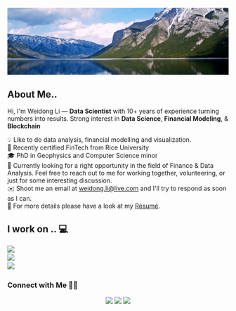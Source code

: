 ![Linkedin_Heading](images/56958.jpg)

## About Me.. 

Hi, I'm Weidong Li —  **Data Scientist** with 10+ years of experience turning numbers into results. Strong interest in **Data Science**, **Financial Modeling**, & **Blockchain** 

💡  Like to do data analysis, financial modelling and visualization.\
🌱 Recently certified FinTech from Rice University \
🎓 PhD in Geophysics and Computer Science minor \
💬  Currently looking for a right opportunity in the field of Finance & Data Analysis. Feel free to reach out to me for working together, volunteering, or just for some interesting discussion.\
✉️  Shoot me an email at weidong.li@live.com and I'll try to respond as soon as I can.\
📄  For more details please have a look at my [Résumé](https://docs.google.com/document/u/1/d/e/2PACX-1vTOH12OQt_qQolsrgC6pgkd4ybhpMz13mr-HmPIeevgqZnD1Os3DvsCbz_eHO5T1AvFbaed1szgyAcl/pub).



## I work on .. 💻

<a href="https://www.python.org"><img src="https://img.shields.io/badge/-Python-lightgrey?style=flat&logo=python"></a>
\
<a href="https://github.com"><img src="https://img.shields.io/badge/-GitHub-lightgrey?style=flat&logo=github"></a>
\
<a href="https://code.visualstudio.com"><img src="https://img.shields.io/badge/-Visual%20Studio%20Code-lightgrey?style=flat&logo=visual-studio-code&logoColor=007ACC"></a>



<!-- section - connections -->

### Connect with Me  🤝🏻 

<p align="center">
<a href="https://docs.google.com/document/u/1/d/e/2PACX-1vTOH12OQt_qQolsrgC6pgkd4ybhpMz13mr-HmPIeevgqZnD1Os3DvsCbz_eHO5T1AvFbaed1szgyAcl/pub"><img src="https://img.shields.io/badge/-Resume-yellow"/></a>
<a href="https://www.linkedin.com/in/weidongli20/"><img src="https://img.shields.io/badge/IN-Weidong%20Li-blue"/></a>
<a href="mailto:weidong.li@live.com"><img src="https://img.shields.io/badge/%40-email%20me-brightgreen"/></a>
</p>
<!-- section - connections -->
